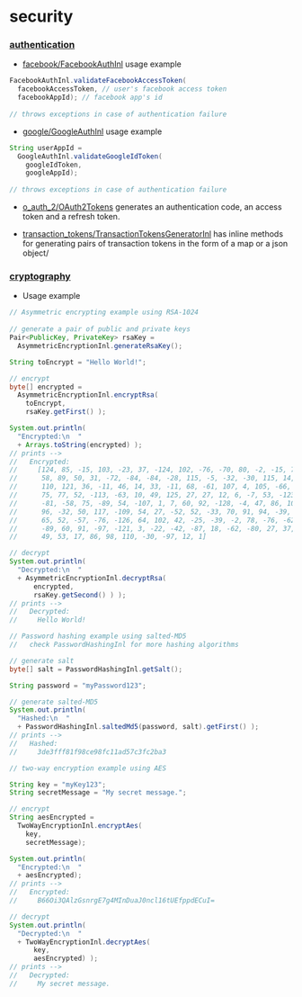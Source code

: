 # security

### [authentication](https://github.com/vangav/vos_backend/tree/master/src/com/vangav/backend/security/authentication)

+ [facebook/FacebookAuthInl](https://github.com/vangav/vos_backend/blob/master/src/com/vangav/backend/security/authentication/facebook/FacebookAuthInl.java) usage example
```java
FacebookAuthInl.validateFacebookAccessToken(
  facebookAccessToken, // user's facebook access token
  facebookAppId); // facebook app's id
  
// throws exceptions in case of authentication failure
```

+ [google/GoogleAuthInl](https://github.com/vangav/vos_backend/blob/master/src/com/vangav/backend/security/authentication/google/GoogleAuthInl.java) usage example
```java
String userAppId =
  GoogleAuthInl.validateGoogleIdToken(
    googleIdToken,
    googleAppId);
  
// throws exceptions in case of authentication failure
```

+ [o_auth_2/OAuth2Tokens](https://github.com/vangav/vos_backend/blob/master/src/com/vangav/backend/security/authentication/o_auth_2/OAuth2Tokens.java) generates an authentication code, an access token and a refresh token.

+ [transaction_tokens/TransactionTokensGeneratorInl](https://github.com/vangav/vos_backend/blob/master/src/com/vangav/backend/security/authentication/transaction_tokens/TransactionTokensGeneratorInl.java) has inline methods for generating pairs of transaction tokens in the form of a map or a json object/

### [cryptography](https://github.com/vangav/vos_backend/tree/master/src/com/vangav/backend/security/cryptography)

+ Usage example
```java
// Asymmetric encrypting example using RSA-1024
    
// generate a pair of public and private keys
Pair<PublicKey, PrivateKey> rsaKey =
  AsymmetricEncryptionInl.generateRsaKey();

String toEncrypt = "Hello World!";

// encrypt
byte[] encrypted =
  AsymmetricEncryptionInl.encryptRsa(
    toEncrypt,
    rsaKey.getFirst() );

System.out.println(
  "Encrypted:\n  "
  + Arrays.toString(encrypted) );
// prints -->
//   Encrypted:
//     [124, 85, -15, 103, -23, 37, -124, 102, -76, -70, 80, -2, -15, 71,
//      58, 89, 50, 31, -72, -84, -84, -28, 115, -5, -32, -30, 115, 14, 46,
//      110, 121, 36, -11, 46, 14, 33, -11, 68, -61, 107, 4, 105, -66, 94,
//      75, 77, 52, -113, -63, 10, 49, 125, 27, 27, 12, 6, -7, 53, -123,
//      -81, -58, 75, -89, 54, -107, 1, 7, 60, 92, -128, -4, 47, 86, 106,
//      96, -32, 50, 117, -109, 54, 27, -52, 52, -33, 70, 91, 94, -39, 69,
//      65, 52, -57, -76, -126, 64, 102, 42, -25, -39, -2, 78, -76, -62,
//      -89, 60, 91, -97, -121, 3, -22, -42, -87, 18, -62, -80, 27, 37, 83,
//      49, 53, 17, 86, 98, 110, -30, -97, 12, 1]

// decrypt
System.out.println(
  "Decrypted:\n  "
  + AsymmetricEncryptionInl.decryptRsa(
      encrypted,
      rsaKey.getSecond() ) );
// prints -->
//   Decrypted:
//     Hello World!

// Password hashing example using salted-MD5
//   check PasswordHashingInl for more hashing algorithms

// generate salt
byte[] salt = PasswordHashingInl.getSalt();

String password = "myPassword123";

// generate salted-MD5
System.out.println(
  "Hashed:\n  "
  + PasswordHashingInl.saltedMd5(password, salt).getFirst() );
// prints -->
//   Hashed:
//     3de3fff81f98ce98fc11ad57c3fc2ba3

// two-way encryption example using AES

String key = "myKey123";
String secretMessage = "My secret message.";

// encrypt
String aesEncrypted =
  TwoWayEncryptionInl.encryptAes(
    key,
    secretMessage);

System.out.println(
  "Encrypted:\n  "
  + aesEncrypted);
// prints -->
//   Encrypted:
//     B66Oi3QAlzGsnrgE7g4MInDuaJ0ncl16tUEfppdECuI=

// decrypt
System.out.println(
  "Decrypted:\n  "
  + TwoWayEncryptionInl.decryptAes(
      key,
      aesEncrypted) );
// prints -->
//   Decrypted:
//     My secret message.
```


